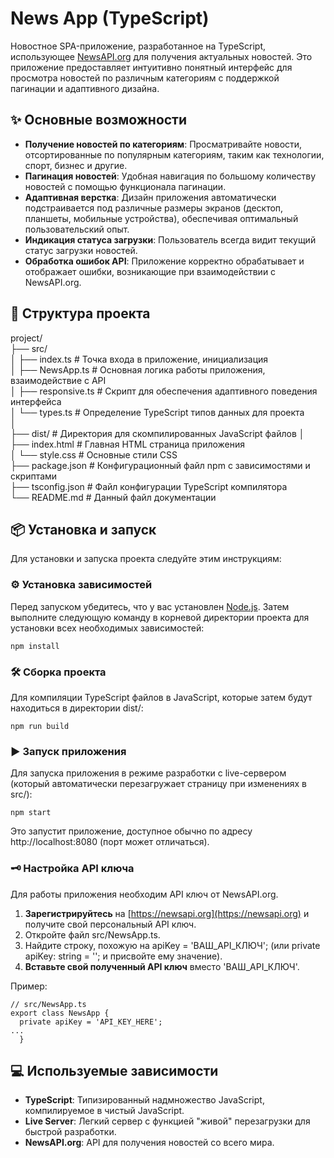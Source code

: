# **News App (TypeScript)**

Новостное SPA-приложение, разработанное на TypeScript, использующее [NewsAPI.org](https://newsapi.org) для получения актуальных новостей. Это приложение предоставляет интуитивно понятный интерфейс для просмотра новостей по различным категориям с поддержкой пагинации и адаптивного дизайна.

## **✨ Основные возможности**

* **Получение новостей по категориям**: Просматривайте новости, отсортированные по популярным категориям, таким как технологии, спорт, бизнес и другие.  
* **Пагинация новостей**: Удобная навигация по большому количеству новостей с помощью функционала пагинации.  
* **Адаптивная верстка**: Дизайн приложения автоматически подстраивается под различные размеры экранов (десктоп, планшеты, мобильные устройства), обеспечивая оптимальный пользовательский опыт.  
* **Индикация статуса загрузки**: Пользователь всегда видит текущий статус загрузки новостей.  
* **Обработка ошибок API**: Приложение корректно обрабатывает и отображает ошибки, возникающие при взаимодействии с NewsAPI.org.

## **📂 Структура проекта**

project/  
├── src/  
│   ├── index.ts       \# Точка входа в приложение, инициализация  
│   ├── NewsApp.ts     \# Основная логика работы приложения, взаимодействие с API  
│   ├── responsive.ts  \# Скрипт для обеспечения адаптивного поведения интерфейса  
│   └── types.ts       \# Определение TypeScript типов данных для проекта  
│  
├── dist/              \# Директория для скомпилированных JavaScript файлов 
│   ├── index.html     \# Главная HTML страница приложения  
│   └── style.css      \# Основные стили CSS  
├── package.json       \# Конфигурационный файл npm с зависимостями и скриптами  
├── tsconfig.json      \# Файл конфигурации TypeScript компилятора  
└── README.md          \# Данный файл документации

## **📦 Установка и запуск**

Для установки и запуска проекта следуйте этим инструкциям:

### **⚙️ Установка зависимостей**

Перед запуском убедитесь, что у вас установлен [Node.js](https://nodejs.org/). Затем выполните следующую команду в корневой директории проекта для установки всех необходимых зависимостей: 
``` 
npm install
```

### **🛠 Сборка проекта**

Для компиляции TypeScript файлов в JavaScript, которые затем будут находиться в директории dist/:  
```
npm run build
```

### **▶️ Запуск приложения**

Для запуска приложения в режиме разработки с live-сервером (который автоматически перезагружает страницу при изменениях в src/):  
```
npm start
```
Это запустит приложение, доступное обычно по адресу http://localhost:8080 (порт может отличаться).

### **🗝️ Настройка API ключа**

Для работы приложения необходим API ключ от NewsAPI.org.

1. **Зарегистрируйтесь** на [https://newsapi.org](https://newsapi.org) и получите свой персональный API ключ.  
2. Откройте файл src/NewsApp.ts.  
3. Найдите строку, похожую на apiKey \= 'ВАШ\_API\_КЛЮЧ'; (или private apiKey: string \= ''; и присвойте ему значение).  
4. **Вставьте свой полученный API ключ** вместо 'ВАШ\_API\_КЛЮЧ'.

Пример: 
``` 
// src/NewsApp.ts  
export class NewsApp {
  private apiKey = 'API_KEY_HERE';
...
  }
```


## **💻 Используемые зависимости**

* **TypeScript**: Типизированный надмножество JavaScript, компилируемое в чистый JavaScript.  
* **Live Server**: Легкий сервер с функцией "живой" перезагрузки для быстрой разработки.  
* **NewsAPI.org**: API для получения новостей со всего мира.
